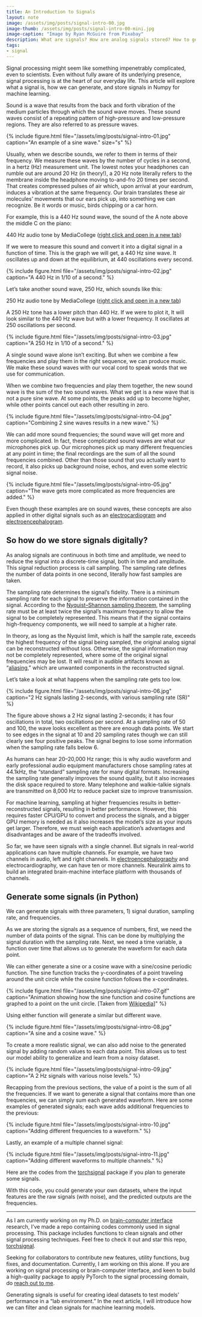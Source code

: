 ```yaml
---
title: An Introduction to Signals
layout: note
image: /assets/img/posts/signal-intro-00.jpg
image-thumb: /assets/img/posts/signal-intro-00-mini.jpg
image-caption: "Image by Ryan McGuire from Pixabay"
description: What are signals? How are analog signals stored? How to generate signals in Python?
tags:
- signal
---
```


Signal processing might seem like something impenetrably complicated, even to scientists. Even without fully aware of its underlying presence, signal processing is at the heart of our everyday life. This article will explore what a signal is, how we can generate, and store signals in Numpy for machine learning.

Sound is a wave that results from the back and forth vibration of the medium particles through which the sound wave moves. These sound waves consist of a repeating pattern of high-pressure and low-pressure regions. They are also referred to as pressure waves.

{% include figure.html
  file="/assets/img/posts/signal-intro-01.jpg"
  caption="An example of a sine wave."
  size="s"
%}

Usually, when we describe sounds, we refer to them in terms of their frequency. We measure these waves by the number of cycles in a second, in a hertz (Hz) measurement unit. The lowest notes your headphones can rumble out are around 20 Hz (in theory!), a 20 Hz note literally refers to the membrane inside the headphone moving to-and-fro 20 times per second. That creates compressed pulses of air which, upon arrival at your eardrum, induces a vibration at the same frequency. Our brain translates these air molecules’ movements that our ears pick up, into something we can recognize. Be it words or music, birds chipping or a car horn.

For example, this is a 440 Hz sound wave, the sound of the A note above the middle C on the piano:

440 Hz audio tone by MediaCollege ([right click and open in a new tab](https://www.mediacollege.com/audio/tone/files/440Hz_44100Hz_16bit_05sec.mp3))

If we were to measure this sound and convert it into a digital signal in a function of time. This is the graph we will get, a 440 Hz sine wave. It oscillates up and down at the equilibrium, at 440 oscillations every second.

{% include figure.html
  file="/assets/img/posts/signal-intro-02.jpg"
  caption="A 440 Hz in 1/10 of a second."
%}

Let’s take another sound wave, 250 Hz, which sounds like this:

250 Hz audio tone by MediaCollege ([right click and open in a new tab](https://www.mediacollege.com/audio/tone/files/250Hz_44100Hz_16bit_05sec.mp3))

A 250 Hz tone has a lower pitch than 440 Hz. If we were to plot it, It will look similar to the 440 Hz wave but with a lower frequency. It oscillates at 250 oscillations per second.

{% include figure.html
  file="/assets/img/posts/signal-intro-03.jpg"
  caption="A 250 Hz in 1/10 of a second."
%}

A single sound wave alone isn’t exciting. But when we combine a few frequencies and play them in the right sequence, we can produce music. We make these sound waves with our vocal cord to speak words that we use for communication.

When we combine two frequencies and play them together, the new sound wave is the sum of the two sound waves. What we get is a new wave that is not a pure sine wave. At some points, the peaks add up to become higher, while other points cancel out each other resulting in zero.

{% include figure.html
  file="/assets/img/posts/signal-intro-04.jpg"
  caption="Combining 2 sine waves results in a new wave."
%}

We can add more sound frequencies; the sound wave will get more and more complicated. In fact, these complicated sound waves are what our microphones pick up. Our microphones pick up many different frequencies at any point in time; the final recordings are the sum of all the sound frequencies combined. Other than those sound that you actually want to record, it also picks up background noise, echos, and even some electric signal noise.

{% include figure.html
  file="/assets/img/posts/signal-intro-05.jpg"
  caption="The wave gets more complicated as more frequencies are added."
%}

Even though these examples are on sound waves, these concepts are also applied in other digital signals such as an [electrocardiogram](https://en.wikipedia.org/wiki/Electrocardiography) and [electroencephalogram](https://jinglescode.github.io/2020/02/24/control-exoskeleton-with-your-brain/).

## So how do we store signals digitally?

As analog signals are continuous in both time and amplitude, we need to reduce the signal into a discrete-time signal, both in time and amplitude. This signal reduction process is call sampling. The sampling rate defines the number of data points in one second, literally how fast samples are taken.

The sampling rate determines the signal’s fidelity. There is a minimum sampling rate for each signal to preserve the information contained in the signal. According to the [Nyquist–Shannon sampling theorem](https://en.wikipedia.org/wiki/Nyquist%E2%80%93Shannon_sampling_theorem), the sampling rate must be at least twice the signal’s maximum frequency to allow the signal to be completely represented. This means that if the signal contains high-frequency components, we will need to sample at a higher rate.

In theory, as long as the Nyquist limit, which is half the sample rate, exceeds the highest frequency of the signal being sampled, the original analog signal can be reconstructed without loss. Otherwise, the signal information may not be completely represented, where some of the original signal frequencies may be lost. It will result in audible artifacts known as “[aliasing](https://en.wikipedia.org/wiki/Aliasing),” which are unwanted components in the reconstructed signal.

Let’s take a look at what happens when the sampling rate gets too low.

{% include figure.html
  file="/assets/img/posts/signal-intro-06.jpg"
  caption="2 Hz signals lasting 2-seconds, with various sampling rate (SR)"
%}

The figure above shows a 2 Hz signal lasting 2-seconds; it has four oscillations in total, two oscillations per second. At a sampling rate of 50 and 100, the wave looks excellent as there are enough data points. We start to see edges in the signal at 10 and 20 sampling rates though we can still clearly see four positive peaks. The signal begins to lose some information when the sampling rate falls below 6.

As humans can hear 20–20,000 Hz range; this is why audio waveform and early professional audio equipment manufacturers chose sampling rates at 44.1kHz, the “standard” sampling rate for many digital formats. Increasing the sampling rate generally improves the sound quality, but it also increases the disk space required to store. Many telephone and walkie-talkie signals are transmitted on 8,000 Hz to reduce packet size to improve transmission.

For machine learning, sampling at higher frequencies results in better-reconstructed signals, resulting in better performance. However, this requires faster CPU/GPU to convert and process the signals, and a bigger GPU memory is needed as it also increases the model’s size as your inputs get larger. Therefore, we must weigh each application’s advantages and disadvantages and be aware of the tradeoffs involved.

So far, we have seen signals with a single channel. But signals in real-world applications can have multiple channels. For example, we have two channels in audio, left and right channels. In [electroencephalography](https://jinglescode.github.io/2020/02/24/control-exoskeleton-with-your-brain/) and electrocardiography, we can have ten or more channels. Neuralink aims to build an integrated brain-machine interface platform with thousands of channels.

## Generate some signals (in Python)

We can generate signals with three parameters, 1) signal duration, sampling rate, and frequencies.

As we are storing the signals as a sequence of numbers, first, we need the number of data points of the signal. This can be done by multiplying the signal duration with the sampling rate. Next, we need a time variable, a function over time that allows us to generate the waveform for each data point.

We can either generate a sine or a cosine wave with a sine/cosine periodic function. The sine function tracks the y-coordinates of a point traveling around the unit circle while the cosine function follows the x-coordinates.

{% include figure.html
  file="/assets/img/posts/signal-intro-07.gif"
  caption="Animation showing how the sine function and cosine functions are graphed to a point on the unit circle. [Taken from [Wikipedia](https://en.wikipedia.org/wiki/Sine)]"
%}

Using either function will generate a similar but different wave.

{% include figure.html
  file="/assets/img/posts/signal-intro-08.jpg"
  caption="A sine and a cosine wave."
%}

To create a more realistic signal, we can also add noise to the generated signal by adding random values to each data point. This allows us to test our model ability to generalize and learn from a noisy dataset.

{% include figure.html
  file="/assets/img/posts/signal-intro-09.jpg"
  caption="A 2 Hz signals with various noise levels."
%}

Recapping from the previous sections, the value of a point is the sum of all the frequencies. If we want to generate a signal that contains more than one frequencies, we can simply sum each generated waveform. Here are some examples of generated signals; each wave adds additional frequencies to the previous:

{% include figure.html
  file="/assets/img/posts/signal-intro-10.jpg"
  caption="Adding different frequencies to a waveform."
%}

Lastly, an example of a multiple channel signal:

{% include figure.html
  file="/assets/img/posts/signal-intro-11.jpg"
  caption="Adding different waveforms to multiple channels."
%}

Here are the codes from the [torchsignal](https://github.com/jinglescode/torchsignal) package if you plan to generate some signals.

<script src="https://gist.github.com/jinglescode/4bcd5a480a9a1ffd2ae7f318ef4d8a9c.js"></script>

With this code, you could generate your own datasets, where the input features are the raw signals (with noise), and the predicted outputs are the frequencies.

----------

As I am currently working on my Ph.D. on [brain-computer interface](https://jinglescode.github.io/2020/03/03/fascinating-relationship-between-ai-neuroscience/) research, I’ve made a repo containing codes commonly used in signal processing. This package includes functions to clean signals and other signal processing techniques. Feel free to check it out and star this repo, [torchsignal](https://github.com/jinglescode/torchsignal).

Seeking for collaborators to contribute new features, utility functions, bug fixes, and documentation. Currently, I am working on this alone. If you are working on signal processing or brain-computer interface, and keen to build a high-quality package to apply PyTorch to the signal processing domain, do [reach out to me](https://www.linkedin.com/in/jingles/).

Generating signals is useful for creating ideal datasets to test models’ performance in a “lab environment.” In the next article, I will introduce how we can filter and clean signals for machine learning models.

